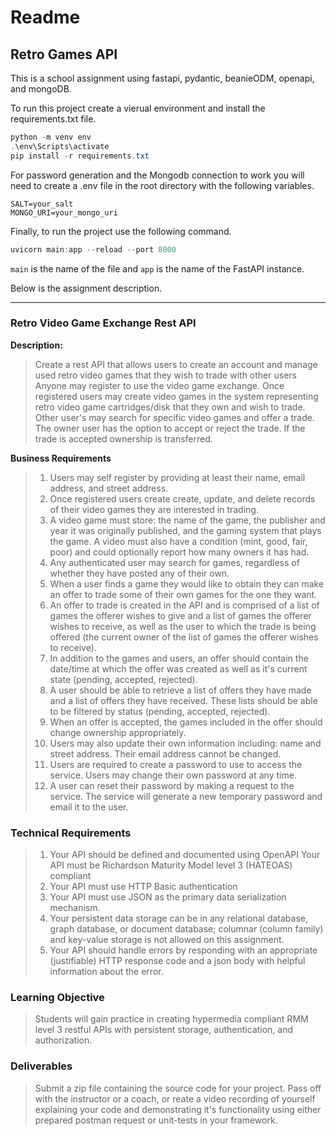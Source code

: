 # Readme

## Retro Games API

This is a school assignment using fastapi, pydantic, beanieODM, openapi, and mongoDB.

To run this project create a vierual environment and install the requirements.txt file.

```powershell
python -m venv env
.\env\Scripts\activate
pip install -r requirements.txt
```
For password generation and the Mongodb connection to work you will need to create a .env file in the root directory with the following variables.

```
SALT=your_salt
MONGO_URI=your_mongo_uri
```

Finally, to run the project use the following command.

```powershell
uvicorn main:app --reload --port 8000
```
`main` is the name of the file and `app` is the name of the FastAPI instance.

Below is the assignment description.
___
### **Retro Video Game Exchange Rest API**
**Description:**

> Create a rest API that allows users to create an account and manage used retro video games that they wish to trade with other users  Anyone may register to use the video game exchange.  Once registered users may create video games in the system representing retro video game cartridges/disk that they own and wish to trade.  Other user's may search for specific video games and offer a trade.  The owner user has the option to accept or reject the trade.  If the trade is accepted ownership is transferred.

**Business Requirements**
> 1. Users may self register by providing at least their name, email address, and street address.
> 2. Once registered users create create, update, and delete records of their video games they are interested in trading.
> 3. A video game must store:  the name of the game, the publisher and year it was originally published, and the gaming system that plays the game.  A video must also have a condition (mint, good, fair, poor) and could optionally report how many owners it has had.
> 4. Any authenticated user may search for games, regardless of whether they have posted any of their own.
> 5. When a user finds a game they would like to obtain they can make an offer to trade some of their own games for the one they want.
> 6. An offer to trade is created in the API and is comprised of a list of games the offerer wishes to give and a list of games the offerer wishes to receive, as well as the user to which the trade is being offered (the current owner of the list of games the offerer wishes to receive).
> 7. In addition to the games and users, an offer should contain the date/time at which the offer was created as well as it's current state (pending, accepted, rejected).
> 8. A user should be able to retrieve a list of offers they have made and a list of offers they have received.  These lists should be able to be filtered by status (pending, accepted, rejected).
> 9. When an offer is accepted, the games included in the offer should change ownership appropriately.
> 10. Users may also update their own information including:  name and street address.  Their email address cannot be changed.
> 11. Users are required to create a password to use to access the service.  Users may change their own password at any time.
> 12. A user can reset their password by making a request to the service.  The service will generate a new temporary password and email it to the user.

### **Technical Requirements**
> 1. Your API should be defined and documented using OpenAPI
Your API must be Richardson Maturity Model level 3 (HATEOAS) compliant
> 2. Your API must use HTTP Basic authentication
> 3. Your API must use JSON as the primary data serialization mechanism.
> 4. Your persistent data storage can be in any relational database, graph database, or document database; columnar (column family) and key-value storage is not allowed on this assignment.
> 5. Your API should handle errors by responding with an appropriate (justifiable) HTTP response code and a json body with helpful information about the error.
### **Learning Objective**
> Students will gain practice in creating hypermedia compliant RMM level 3 restful APIs with persistent storage, authentication, and authorization.

### **Deliverables**
> Submit a zip file containing the source code for your project.
Pass off with the instructor or a coach, or reate a video recording of yourself explaining your code and demonstrating it's functionality using either prepared postman request or unit-tests in your framework. 